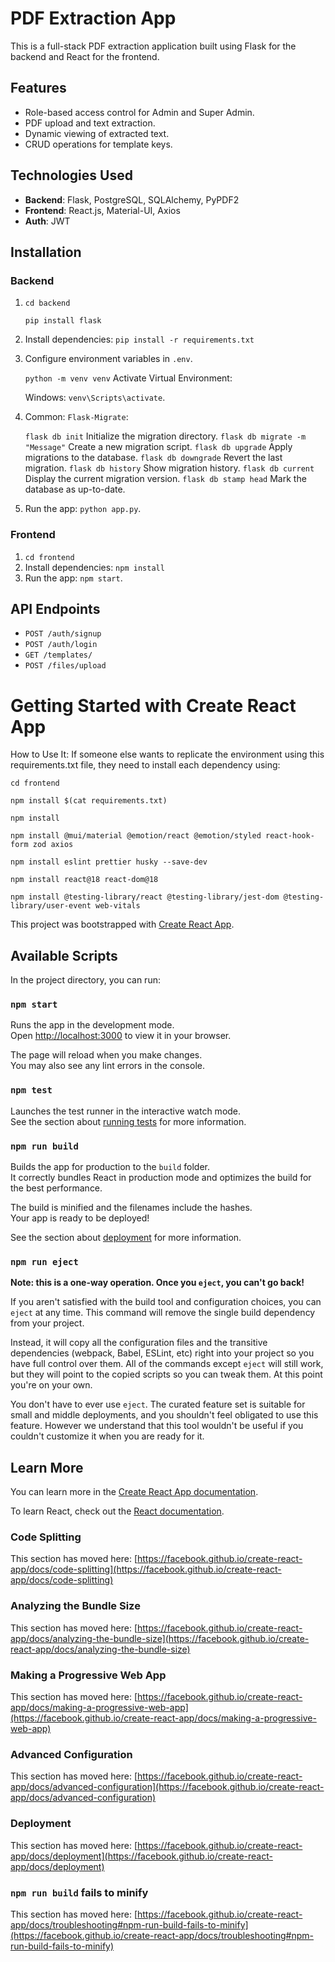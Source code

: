 # PDF Extraction App

This is a full-stack PDF extraction application built using Flask for the backend and React for the frontend.

## Features
- Role-based access control for Admin and Super Admin.
- PDF upload and text extraction.
- Dynamic viewing of extracted text.
- CRUD operations for template keys.

## Technologies Used
- **Backend**: Flask, PostgreSQL, SQLAlchemy, PyPDF2
- **Frontend**: React.js, Material-UI, Axios
- **Auth**: JWT

## Installation

### Backend

1. `cd backend`

    `pip install flask`

2. Install dependencies: `pip install -r requirements.txt`
3. Configure environment variables in `.env`.

    `python -m venv venv`
    Activate Virtual Environment:

    Windows: `venv\Scripts\activate`.

4. Common: `Flask-Migrate`:

    `flask db init`	Initialize the migration directory.
    `flask db migrate -m "Message"`	Create a new migration script.
    `flask db upgrade`	Apply migrations to the database.
    `flask db downgrade`	Revert the last migration.
    `flask db history`	Show migration history.
    `flask db current`	Display the current migration version.
    `flask db stamp head`	Mark the database as up-to-date.

5. Run the app: `python app.py`.

### Frontend
1. `cd frontend`
2. Install dependencies: `npm install`
3. Run the app: `npm start`.

## API Endpoints
- `POST /auth/signup`
- `POST /auth/login`
- `GET /templates/`
- `POST /files/upload`

# Getting Started with Create React App

How to Use It: If someone else wants to replicate the environment using this requirements.txt file, they need to install each dependency using:

`cd frontend`

`npm install $(cat requirements.txt)`

`npm install`

`npm install @mui/material @emotion/react @emotion/styled react-hook-form zod axios`

`npm install eslint prettier husky --save-dev`

`npm install react@18 react-dom@18`

`npm install @testing-library/react @testing-library/jest-dom @testing-library/user-event web-vitals`

This project was bootstrapped with [Create React App](https://github.com/facebook/create-react-app).

## Available Scripts

In the project directory, you can run:

### `npm start`

Runs the app in the development mode.\
Open [http://localhost:3000](http://localhost:3000) to view it in your browser.

The page will reload when you make changes.\
You may also see any lint errors in the console.

### `npm test`

Launches the test runner in the interactive watch mode.\
See the section about [running tests](https://facebook.github.io/create-react-app/docs/running-tests) for more information.

### `npm run build`

Builds the app for production to the `build` folder.\
It correctly bundles React in production mode and optimizes the build for the best performance.

The build is minified and the filenames include the hashes.\
Your app is ready to be deployed!

See the section about [deployment](https://facebook.github.io/create-react-app/docs/deployment) for more information.

### `npm run eject`

**Note: this is a one-way operation. Once you `eject`, you can't go back!**

If you aren't satisfied with the build tool and configuration choices, you can `eject` at any time. This command will remove the single build dependency from your project.

Instead, it will copy all the configuration files and the transitive dependencies (webpack, Babel, ESLint, etc) right into your project so you have full control over them. All of the commands except `eject` will still work, but they will point to the copied scripts so you can tweak them. At this point you're on your own.

You don't have to ever use `eject`. The curated feature set is suitable for small and middle deployments, and you shouldn't feel obligated to use this feature. However we understand that this tool wouldn't be useful if you couldn't customize it when you are ready for it.

## Learn More

You can learn more in the [Create React App documentation](https://facebook.github.io/create-react-app/docs/getting-started).

To learn React, check out the [React documentation](https://reactjs.org/).

### Code Splitting

This section has moved here: [https://facebook.github.io/create-react-app/docs/code-splitting](https://facebook.github.io/create-react-app/docs/code-splitting)

### Analyzing the Bundle Size

This section has moved here: [https://facebook.github.io/create-react-app/docs/analyzing-the-bundle-size](https://facebook.github.io/create-react-app/docs/analyzing-the-bundle-size)

### Making a Progressive Web App

This section has moved here: [https://facebook.github.io/create-react-app/docs/making-a-progressive-web-app](https://facebook.github.io/create-react-app/docs/making-a-progressive-web-app)

### Advanced Configuration

This section has moved here: [https://facebook.github.io/create-react-app/docs/advanced-configuration](https://facebook.github.io/create-react-app/docs/advanced-configuration)

### Deployment

This section has moved here: [https://facebook.github.io/create-react-app/docs/deployment](https://facebook.github.io/create-react-app/docs/deployment)

### `npm run build` fails to minify

This section has moved here: [https://facebook.github.io/create-react-app/docs/troubleshooting#npm-run-build-fails-to-minify](https://facebook.github.io/create-react-app/docs/troubleshooting#npm-run-build-fails-to-minify)

